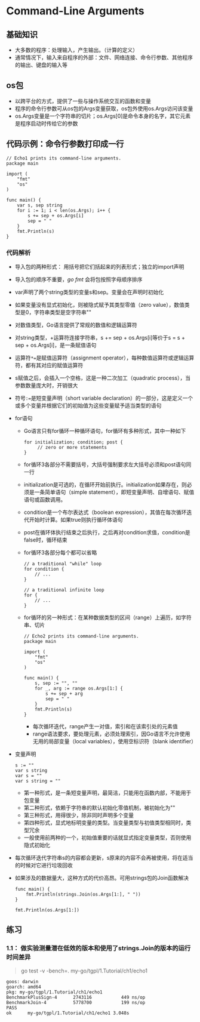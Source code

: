 # Command-Line Arguments

## 基础知识
- 大多数的程序：处理输入，产生输出。（计算的定义）
- 通常情况下，输入来自程序的外部：文件、网络连接、命令行参数、其他程序的输出、键盘的输入等

## os包
- 以跨平台的方式，提供了一些与操作系统交互的函数和变量
- 程序的命令行参数可从os包的Args变量获取，os包外使用os.Args访问该变量
- os.Args变量是一个字符串的切片；os.Args[0]是命令本身的名字，其它元素是程序启动时传给它的参数

## 代码示例：命令行参数打印成一行
```
// Echo1 prints its command-line arguments.
package main

import (
    "fmt"
    "os"
)

func main() {
    var s, sep string
    for i := 1; i < len(os.Args); i++ {
        s += sep + os.Args[i]
        sep = " "
    }
    fmt.Println(s)
}
```
### 代码解析
- 导入包的两种形式： 用括号把它们括起来的列表形式；独立的import声明
- 导入包的顺序不重要，*go fmt* 会将包按照字母顺序排序
- var声明了两个string类型的变量s和sep。变量会在声明时初始化
- 如果变量没有显式初始化，则被隐式赋予其类型零值（zero value），数值类型是0，字符串类型是空字符串""
- 对数值类型，Go语言提供了常规的数值和逻辑运算符
- 对string类型，+运算符连接字符串，s += sep + os.Args[i]等价于s = s + sep + os.Args[i]，是一条赋值语句
- 运算符`*=`是赋值运算符（assignment operator），每种数值运算符或逻辑运算符，都有其对应的赋值运算符
- s赋值之后，会插入一个空格，这是一种二次加工（quadratic process），当参数数量庞大时，开销很大
- 符号`:=`是短变量声明（short variable declaration）的一部分，这是定义一个或多个变量并根据它们的初始值为这些变量赋予适当类型的语句
- for语句
	- Go语言只有for循环一种循环语句，for循环有多种形式，其中一种如下
	
		```
		for initialization; condition; post {
	   		 // zero or more statements
		}
		```
	- for循环3各部分不需要括号，大括号强制要求左大括号必须和post语句同一行
	- initialization是可选的，在循环开始前执行。initialization如果存在，则必须是一条简单语句（simple statement），即短变量声明、自增语句、赋值语句或函数调用。
	- condition是一个布尔表达式（boolean expression），其值在每次循环迭代开始时计算。如果true则执行循环体语句
	- post在循环体执行结束之后执行，之后再对condition求值，condition是false时，循环结束
	- for循环3各部分每个都可以省略

		```
		// a traditional "while" loop
		for condition {
		    // ...
		}
		```

		```
		// a traditional infinite loop
		for {
		    // ...
		}
		```
	- for循环的另一种形式：在某种数据类型的区间（range）上遍历，如字符串、切片

		```
		// Echo2 prints its command-line arguments.
		package main
		
		import (
		    "fmt"
		    "os"
		)
		
		func main() {
		    s, sep := "", ""
		    for _, arg := range os.Args[1:] {
		        s += sep + arg
		        sep = " "
		    }
		    fmt.Println(s)
		}
		```		
		- 每次循环迭代，range产生一对值，索引和在该索引处的元素值
		- range语法要求，要处理元素，必须处理索引，因Go语言不允许使用无用的局部变量（local variables），使用空标识符（blank identifier）

- 变量声明

	```
	s := ""
	var s string
	var s = ""
	var s string = ""
	```	
	- 第一种形式，是一条短变量声明，最简洁，只能用在函数内部，不能用于包变量
	- 第二种形式，依赖于字符串的默认初始化零值机制，被初始化为""
	- 第三种形式，用得很少，除非同时声明多个变量
	- 第四种形式，显式地标明变量的类型。当变量类型与初值类型相同时，类型冗余
	- 一般使用前两种的一个，初始值重要的话就显式指定变量类型，否则使用隐式初始化
- 每次循环迭代字符串s的内容都会更新，s原来的内容不会再被使用，将在适当的时候对它进行垃圾回收
- 如果涉及的数据量大，这种方式的代价高昂。可用strings包的Join函数解决

	```
	func main() {
	    fmt.Println(strings.Join(os.Args[1:], " "))
	}
	
	fmt.Println(os.Args[1:])
	```	
	
## 练习 
### 1.1： 做实验测量潜在低效的版本和使用了strings.Join的版本的运行时间差异
> go test -v -bench=. my-go/tgpl/1.Tutorial/ch1/echo1

```
goos: darwin
goarch: amd64
pkg: my-go/tgpl/1.Tutorial/ch1/echo1
BenchmarkPlusSign-4   	 2743116	       449 ns/op
BenchmarkJoin-4       	 5778700	       199 ns/op
PASS
ok  	my-go/tgpl/1.Tutorial/ch1/echo1	3.048s
```

			